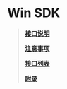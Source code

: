 # Win SDK

> [**接口说明**](/winSDK/interface-regular.md)
>
> [**注意事项**](/winSDK/notices.md)
>
> [**接口列表**](/winSDK/api-list/index.md)
>
> [**附录**](/winSDK/appendix.md)



